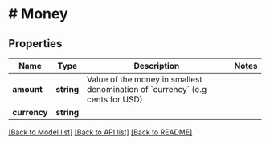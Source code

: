 # # Money

## Properties

Name | Type | Description | Notes
------------ | ------------- | ------------- | -------------
**amount** | **string** | Value of the money in smallest denomination of &#x60;currency&#x60; (e.g cents for USD) |
**currency** | **string** |  |

[[Back to Model list]](../../README.md#models) [[Back to API list]](../../README.md#endpoints) [[Back to README]](../../README.md)

